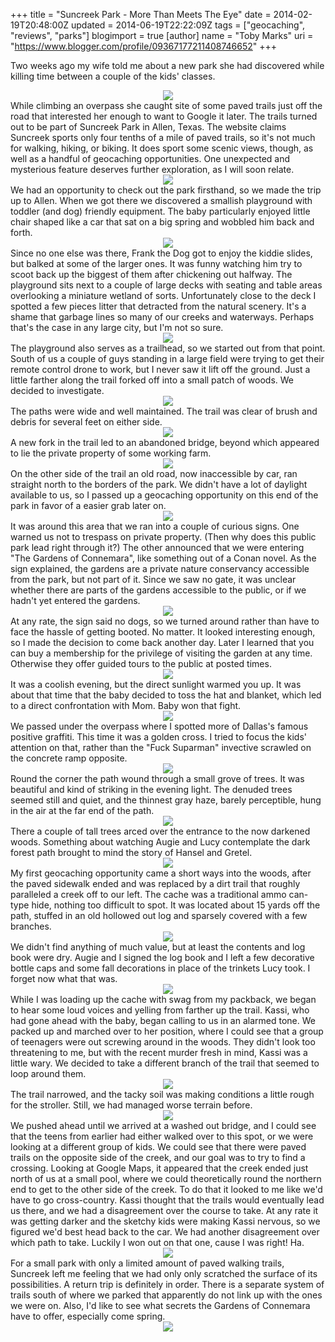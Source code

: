 +++
title = "Suncreek Park - More Than Meets The Eye"
date = 2014-02-19T20:48:00Z
updated = 2014-06-19T22:22:09Z
tags = ["geocaching", "reviews", "parks"]
blogimport = true 
[author]
	name = "Toby Marks"
	uri = "https://www.blogger.com/profile/09367177211408746652"
+++

<span style="font-family: inherit;">Two weeks ago my wife told me about a new park she had discovered while killing time between a couple of the kids' classes.   </span><br /><div class="separator" style="clear: both; text-align: center;"><a href="http://3.bp.blogspot.com/-6mnC4JYvcn0/UwWCzShf6HI/AAAAAAAAAPM/y2nUzVn5A88/s1600/Screen+Shot+2014-02-19+at+10.16.29+PM.png" imageanchor="1" style="margin-left: 1em; margin-right: 1em;"><span style="font-family: inherit;"><img border="0" src="http://3.bp.blogspot.com/-6mnC4JYvcn0/UwWCzShf6HI/AAAAAAAAAPM/y2nUzVn5A88/s400/Screen+Shot+2014-02-19+at+10.16.29+PM.png" /></span></a></div><div class="separator" style="clear: both; text-align: center;"></div><a name='more'></a><span style="font-family: inherit;">While climbing an overpass she caught site of some paved trails just off the road that interested her enough to want to Google it later. The trails turned out to be part of Suncreek Park in Allen, Texas. The website claims Suncreek sports only four tenths of a mile of paved trails, so it's not much for walking, hiking, or biking. It does sport some scenic views, though, as well as a handful of geocaching opportunities. One unexpected and mysterious feature deserves further exploration, as I will soon relate.  </span><br /><div class="separator" style="clear: both; text-align: center;"><a href="http://4.bp.blogspot.com/-SZU1MT1JR-g/UwWFbERm3iI/AAAAAAAAAP0/2Wh-axySyxI/s1600/DSC09093.JPG" imageanchor="1" style="margin-left: 1em; margin-right: 1em;"><span style="font-family: inherit;"><img border="0" src="http://4.bp.blogspot.com/-SZU1MT1JR-g/UwWFbERm3iI/AAAAAAAAAP0/2Wh-axySyxI/s400/DSC09093.JPG" /></span></a></div><span style="font-family: inherit;">We had an opportunity to check out the park firsthand, so we made the trip up to Allen. When we got there we discovered a smallish playground with toddler (and dog) friendly equipment. The baby particularly enjoyed little chair shaped like a car that sat on a big spring and wobbled him back and forth.   </span><br /><div class="separator" style="clear: both; text-align: center;"><a href="http://1.bp.blogspot.com/-es6X3FBXIWA/UwWECafmR2I/AAAAAAAAAPc/_FyqqfEYTPI/s1600/DSC09091.JPG" imageanchor="1" style="margin-left: 1em; margin-right: 1em;"><span style="font-family: inherit;"><img border="0" src="http://1.bp.blogspot.com/-es6X3FBXIWA/UwWECafmR2I/AAAAAAAAAPc/_FyqqfEYTPI/s400/DSC09091.JPG" /></span></a></div><span style="font-family: inherit;">Since no one else was there, Frank the Dog got to enjoy the kiddie slides, but balked at some of the larger ones. It was funny watching him try to scoot back up the biggest of them after chickening out halfway. The playground sits next to a couple of large decks with seating and table areas overlooking a miniature wetland of sorts. Unfortunately close to the deck I spotted a few pieces litter that detracted from the natural scenery. It's a shame that garbage lines so many of our creeks and waterways. Perhaps that's the case in any large city, but I'm not so sure.  </span><br /><div class="separator" style="clear: both; text-align: center;"><a href="http://1.bp.blogspot.com/-TqVb-dHCgFU/UwWExDYzazI/AAAAAAAAAPk/8RuwZFJi1vY/s1600/DSC09040.jpg" imageanchor="1" style="margin-left: 1em; margin-right: 1em;"><span style="font-family: inherit;"><img border="0" src="http://1.bp.blogspot.com/-TqVb-dHCgFU/UwWExDYzazI/AAAAAAAAAPk/8RuwZFJi1vY/s400/DSC09040.jpg" /></span></a></div><span style="font-family: inherit;">The playground also serves as a trailhead, so we started out from that point. South of us a couple of guys standing in a large field were trying to get their remote control drone to work, but I never saw it lift off the ground. Just a little farther along the trail forked off into a small patch of woods. We decided to investigate.   </span><br /><div class="separator" style="clear: both; text-align: center;"><a href="http://2.bp.blogspot.com/-awfiHRbUG8U/UwWDwvMobiI/AAAAAAAAAPU/FgaUExXRm-E/s1600/DSC09004.jpg" imageanchor="1" style="margin-left: 1em; margin-right: 1em;"><span style="font-family: inherit;"><img border="0" src="http://2.bp.blogspot.com/-awfiHRbUG8U/UwWDwvMobiI/AAAAAAAAAPU/FgaUExXRm-E/s400/DSC09004.jpg" /></span></a></div><span style="font-family: inherit;">The paths were wide and well maintained. The trail was clear of brush and debris for several feet on either side.   </span><br /><div class="separator" style="clear: both; text-align: center;"><a href="http://2.bp.blogspot.com/-tvQ_3E_RJds/UwWE7koU7GI/AAAAAAAAAPs/8CNZD0qDg3s/s1600/DSC09010.jpg" imageanchor="1" style="margin-left: 1em; margin-right: 1em;"><span style="font-family: inherit;"><img border="0" src="http://2.bp.blogspot.com/-tvQ_3E_RJds/UwWE7koU7GI/AAAAAAAAAPs/8CNZD0qDg3s/s400/DSC09010.jpg" /></span></a></div><span style="font-family: inherit;">A new fork in the trail led to an abandoned bridge, beyond which appeared to lie the private property of some working farm.   </span><br /><div class="separator" style="clear: both; text-align: center;"><a href="http://1.bp.blogspot.com/-mrsnWBgAuz0/UwWGGQXHgRI/AAAAAAAAAQA/yIupWoibum0/s1600/DSC09005.jpg" imageanchor="1" style="margin-left: 1em; margin-right: 1em;"><span style="font-family: inherit;"><img border="0" src="http://1.bp.blogspot.com/-mrsnWBgAuz0/UwWGGQXHgRI/AAAAAAAAAQA/yIupWoibum0/s400/DSC09005.jpg" /></span></a></div><span style="font-family: inherit;">On the other side of the trail an old road, now inaccessible by car, ran straight north to the borders of the park. We didn't have a lot of daylight available to us, so I passed up a geocaching opportunity on this end of the park in favor of a easier grab later on.   </span><br /><div class="separator" style="clear: both; text-align: center;"><a href="http://1.bp.blogspot.com/-Jj6teBPp3yQ/UwWGQ-f-07I/AAAAAAAAAQI/qfVOZoQwZVE/s1600/DSC09016.jpg" imageanchor="1" style="margin-left: 1em; margin-right: 1em;"><span style="font-family: inherit;"><img border="0" src="http://1.bp.blogspot.com/-Jj6teBPp3yQ/UwWGQ-f-07I/AAAAAAAAAQI/qfVOZoQwZVE/s400/DSC09016.jpg" /></span></a></div><span style="font-family: inherit;">It was around this area that we ran into a couple of curious signs. One warned us not to trespass on private property. (Then why does this public park lead right through it?) The other announced that we were entering "The Gardens of Connemara", like something out of a Conan novel. As the sign explained, the gardens are a private nature conservancy accessible from the park, but not part of it. Since we saw no gate, it was unclear whether there are parts of the gardens accessible to the public, or if we hadn't yet entered the gardens.   </span><br /><div class="separator" style="clear: both; text-align: center;"><a href="http://1.bp.blogspot.com/-_v3Ur933aKs/UwWGsi0PWyI/AAAAAAAAAQQ/iqCwWbuzMiA/s1600/DSC09023.jpg" imageanchor="1" style="margin-left: 1em; margin-right: 1em;"><span style="font-family: inherit;"><img border="0" src="http://1.bp.blogspot.com/-_v3Ur933aKs/UwWGsi0PWyI/AAAAAAAAAQQ/iqCwWbuzMiA/s400/DSC09023.jpg" /></span></a></div><span style="font-family: inherit;">At any rate, the sign said no dogs, so we turned around rather than have to face the hassle of getting booted. No matter. It looked interesting enough, so I made the decision to come back another day. Later I learned that you can buy a membership for the privilege of visiting the garden at any time. Otherwise they offer guided tours to the public at posted times.  </span><br /><div class="separator" style="clear: both; text-align: center;"><a href="http://1.bp.blogspot.com/-sLQ7Ie9pTNo/UwWG0yutLoI/AAAAAAAAAQY/xG7JhHPK3vs/s1600/DSC09029.JPG" imageanchor="1" style="margin-left: 1em; margin-right: 1em;"><span style="font-family: inherit;"><img border="0" src="http://1.bp.blogspot.com/-sLQ7Ie9pTNo/UwWG0yutLoI/AAAAAAAAAQY/xG7JhHPK3vs/s400/DSC09029.JPG" /></span></a></div><span style="font-family: inherit;">It was a coolish evening, but the direct sunlight warmed you up. It was about that time that the baby decided to toss the hat and blanket, which led to a direct confrontation with Mom. Baby won that fight.   </span><br /><div class="separator" style="clear: both; text-align: center;"><a href="http://4.bp.blogspot.com/-Bqvl-GKTYDs/UwWHANVQ1UI/AAAAAAAAAQg/p8ie5HPrqac/s1600/DSC09053.JPG" imageanchor="1" style="margin-left: 1em; margin-right: 1em;"><span style="font-family: inherit;"><img border="0" src="http://4.bp.blogspot.com/-Bqvl-GKTYDs/UwWHANVQ1UI/AAAAAAAAAQg/p8ie5HPrqac/s400/DSC09053.JPG" /></span></a></div><span style="font-family: inherit;">We passed under the overpass where I spotted more of Dallas's famous positive graffiti. This time it was a golden cross. I tried to focus the kids' attention on that, rather than the "Fuck Suparman" invective scrawled on the concrete ramp opposite.  </span><br /><div class="separator" style="clear: both; text-align: center;"><a href="http://1.bp.blogspot.com/-naADk_s6sow/UwWHNMWIgwI/AAAAAAAAAQo/z7hfs_2d8YM/s1600/DSC09056.jpg" imageanchor="1" style="margin-left: 1em; margin-right: 1em;"><span style="font-family: inherit;"><img border="0" src="http://1.bp.blogspot.com/-naADk_s6sow/UwWHNMWIgwI/AAAAAAAAAQo/z7hfs_2d8YM/s400/DSC09056.jpg" /></span></a></div><span style="font-family: inherit;">Round the corner the path wound through a small grove of trees. It was beautiful and kind of striking in the evening light. The denuded trees seemed still and quiet, and the thinnest gray haze, barely perceptible, hung in the air at the far end of the path.   </span><br /><div class="separator" style="clear: both; text-align: center;"><a href="http://3.bp.blogspot.com/-Dxpvpbp1zGo/UwWHT6auI6I/AAAAAAAAAQw/NZhdkdeKz2A/s1600/DSC09068.jpg" imageanchor="1" style="margin-left: 1em; margin-right: 1em;"><span style="font-family: inherit;"><img border="0" src="http://3.bp.blogspot.com/-Dxpvpbp1zGo/UwWHT6auI6I/AAAAAAAAAQw/NZhdkdeKz2A/s400/DSC09068.jpg" /></span></a></div><span style="font-family: inherit;">There a couple of tall trees arced over the entrance to the now darkened woods. Something about watching Augie and Lucy contemplate the dark forest path brought to mind the story of Hansel and Gretel.   </span><br /><div class="separator" style="clear: both; text-align: center;"><a href="http://4.bp.blogspot.com/-AHDuZ4JMcA8/UwWHiPxRIPI/AAAAAAAAARI/GTSH5TOCYxs/s1600/DSC09073.JPG" imageanchor="1" style="margin-left: 1em; margin-right: 1em;"><span style="font-family: inherit;"><img border="0" src="http://4.bp.blogspot.com/-AHDuZ4JMcA8/UwWHiPxRIPI/AAAAAAAAARI/GTSH5TOCYxs/s400/DSC09073.JPG" /></span></a></div><span style="font-family: inherit;">My first geocaching opportunity came a short ways into the woods, after the paved sidewalk ended and was replaced by a dirt trail that roughly paralleled a creek off to our left. The cache was a traditional ammo can-type hide, nothing too difficult to spot. It was located about 15 yards off the path, stuffed in an old hollowed out log and sparsely covered with a few branches.   </span><br /><div class="separator" style="clear: both; text-align: center;"><a href="http://1.bp.blogspot.com/-260soxhMl8E/UwWHu9eQKxI/AAAAAAAAARQ/hPlA5GtYqW0/s1600/IMG_4373.JPG" imageanchor="1" style="margin-left: 1em; margin-right: 1em;"><span style="font-family: inherit;"><img border="0" src="http://1.bp.blogspot.com/-260soxhMl8E/UwWHu9eQKxI/AAAAAAAAARQ/hPlA5GtYqW0/s400/IMG_4373.JPG" /></span></a></div><span style="font-family: inherit;">We didn't find anything of much value, but at least the contents and log book were dry. Augie and I signed the log book and I left a few decorative bottle caps and some fall decorations in place of the trinkets Lucy took. I forget now what that was.   </span><br /><div class="separator" style="clear: both; text-align: center;"><a href="http://1.bp.blogspot.com/-iXJRqCA5oPo/UwWH7AoaphI/AAAAAAAAARY/FlpT4Puu2ao/s1600/DSC09072.JPG" imageanchor="1" style="margin-left: 1em; margin-right: 1em;"><span style="font-family: inherit;"><img border="0" src="http://1.bp.blogspot.com/-iXJRqCA5oPo/UwWH7AoaphI/AAAAAAAAARY/FlpT4Puu2ao/s400/DSC09072.JPG" /></span></a></div><span style="font-family: inherit;">While I was loading up the cache with swag from my packback, we began to hear some loud voices and yelling from farther up the trail. Kassi, who had gone ahead with the baby, began calling to us in an alarmed tone. We packed up and marched over to her position, where I could see that a group of teenagers were out screwing around in the woods. They didn't look too threatening to me, but with the recent murder fresh in mind, Kassi was a little wary. We decided to take a different branch of the trail that seemed to loop around them.   </span><br /><div class="separator" style="clear: both; text-align: center;"><a href="http://2.bp.blogspot.com/-7sIlzOa7vMQ/UwWITS0bXfI/AAAAAAAAARg/xiNeiUBS6B4/s1600/DSC09077.JPG" imageanchor="1" style="margin-left: 1em; margin-right: 1em;"><span style="font-family: inherit;"><img border="0" src="http://2.bp.blogspot.com/-7sIlzOa7vMQ/UwWITS0bXfI/AAAAAAAAARg/xiNeiUBS6B4/s400/DSC09077.JPG" /></span></a></div><span style="font-family: inherit;">The trail narrowed, and the tacky soil was making conditions a little rough for the stroller. Still, we had managed worse terrain before.   </span><br /><div class="separator" style="clear: both; text-align: center;"><a href="http://1.bp.blogspot.com/-aw62_GSSA3o/UwWIrFd0lDI/AAAAAAAAARs/K96CKpiyswI/s1600/DSC09076.JPG" imageanchor="1" style="margin-left: 1em; margin-right: 1em;"><span style="font-family: inherit;"><img border="0" src="http://1.bp.blogspot.com/-aw62_GSSA3o/UwWIrFd0lDI/AAAAAAAAARs/K96CKpiyswI/s400/DSC09076.JPG" /></span></a></div><span style="font-family: inherit;">We pushed ahead until we arrived at a washed out bridge, and I could see that the teens from earlier had either walked over to this spot, or we were looking at a different group of kids. We could see that there were paved trails on the opposite side of the creek, and our goal was to try to find a crossing. Looking at Google Maps, it appeared that the creek ended just north of us at a small pool, where we could theoretically round the northern end to get to the other side of the creek. To do that it looked to me like we'd have to go cross-country. Kassi thought that the trails would eventually lead us there, and we had a disagreement over the course to take. At any rate it was getting darker and the sketchy kids were making Kassi nervous, so we figured we'd best head back to the car. We had another disagreement over which path to take. Luckily I won out on that one, cause I was right! Ha.  </span><br /><div class="separator" style="clear: both; text-align: center;"><a href="http://1.bp.blogspot.com/-JFBv00zpKEQ/UwWI-UC425I/AAAAAAAAAR0/23nHM_EDpME/s1600/DSC09048.jpg" imageanchor="1" style="margin-left: 1em; margin-right: 1em;"><span style="font-family: inherit;"><img border="0" src="http://1.bp.blogspot.com/-JFBv00zpKEQ/UwWI-UC425I/AAAAAAAAAR0/23nHM_EDpME/s400/DSC09048.jpg" /></span></a></div><span style="font-family: inherit;">For a small park with only a limited amount of paved walking trails, Suncreek left me feeling that we had only only scratched the surface of its possibilities. A return trip is definitely in order. There is a separate system of trails south of where we parked that apparently do not link up with the ones we were on. Also, I'd like to see what secrets the Gardens of Connemara have to offer, especially come spring.    </span><br /><div class="separator" style="clear: both; text-align: center;"><a href="http://3.bp.blogspot.com/-Jy-sp6IzDko/UwWJDYEXIUI/AAAAAAAAAR8/SeMvJWEIWqs/s1600/DSC09086.jpg" imageanchor="1" style="margin-left: 1em; margin-right: 1em;"><span style="font-family: inherit;"><img border="0" src="http://3.bp.blogspot.com/-Jy-sp6IzDko/UwWJDYEXIUI/AAAAAAAAAR8/SeMvJWEIWqs/s400/DSC09086.jpg" /></span></a></div><br /><br /><br /><br /><br /><br /><br /><br /><br /><br /><br /><br /><br /><br /><br /><br /><br /><br /><br />
